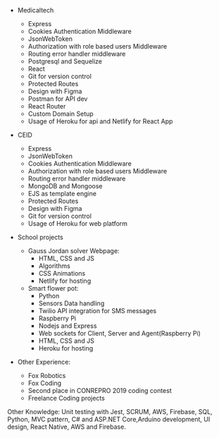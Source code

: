 - Medicaltech
	- Express
	- Cookies Authentication Middleware
	- JsonWebToken
	- Authorization with role based users Middleware
	- Routing error handler middleware
	- Postgresql and Sequelize
	- React
	- Git for version control
	- Protected Routes
	- Design with Figma
 	- Postman for API dev
	- React Router
	- Custom Domain Setup
	- Usage of Heroku for api and Netlify for React App

- CEID 
	- Express
	- JsonWebToken
	- Cookies Authentication Middleware
	- Authorization with role based users Middleware
	- Routing error handler middleware
	- MongoDB and Mongoose
 	- EJS as template engine
	- Protected Routes
	- Design with Figma
	- Git for version control
	- Usage of Heroku for web platform


- School projects
	- Gauss Jordan solver Webpage:
		- HTML, CSS and JS
		- Algorithms
		- CSS Animations
		- Netlify for hosting
	- Smart flower pot:
		- Python
		- Sensors Data handling
		- Twilio API integration for SMS messages
		- Raspberry Pi
		- Nodejs and Express
		- Web sockets for Client, Server and Agent(Raspberry Pi)
		- HTML, CSS and JS
		- Heroku for hosting

- Other Experience:
	- Fox Robotics
	- Fox Coding
	- Second place in CONREPRO 2019 coding  contest 
	- Freelance Coding projects


Other Knowledge: Unit testing with Jest, SCRUM, AWS, Firebase, SQL, Python, MVC pattern, C# and ASP.NET Core,Arduino development, UI design, React Native, AWS and Firebase.
